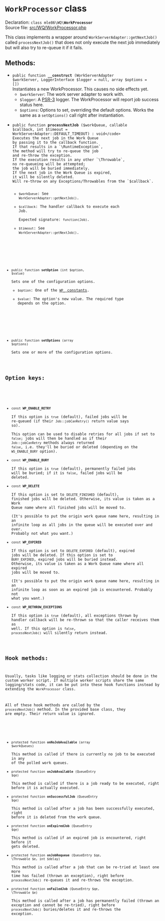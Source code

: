 # `WorkProcessor` class

Declaration: <code>class mle86\WQ\\<b>WorkProcessor</b></code>  
Source file: [src/WQ/WorkProcessor.php](/src/WQ/WorkProcessor.php)

This class implements a wrapper around
`WorkServerAdapter::getNextJob()`
called `processNextJob()`
that does not only execute the next job immediately
but will also try to re-queue it if it fails.


## Methods:

* <code>public function <b>__construct</b> (WorkServerAdapter $workServer, LoggerInterface $logger = null, array $options = [])</code>  
    Instantiates a new WorkProcessor.
    This causes no side effects yet.
    * `$workServer`: The work server adapter to work with.
    * `$logger`: A [PSR-3](http://www.php-fig.org/psr/psr-3/) logger.
      The WorkProcessor will report job success status here.
    * `$options`: Options to set, overriding the default options.
      Works the same as a `setOptions()` call right after instantiation.

<a name="processNextJob"></a>
* <code>public function <b>processNextJob</b> ($workQueue, callable $callback, int $timeout = WorkServerAdapter::DEFAULT_TIMEOUT) : void</code>  
    Executes the next job in the Work Queue
    by passing it to the callback function.  
    If that results in a `\RuntimeException`,
    the method will try to re-queue the job
    and re-throw the exception.  
    If the execution results in any other `\Throwable`,
    no re-queueing will be attempted;
    the job will be buried immediately.  
    If the next job in the Work Queue is expired,
    it will be silently deleted.
    Will re-throw on any Exceptions/Throwables from the `$callback`.
    * `$workQueue`: See `WorkServerAdapter::getNextJob()`.
    * `$callback`: The handler callback to execute each Job.  
      Expected signature: `function(Job)`.
    * `$timeout`: See `WorkServerAdapter::getNextJob()`.

<a name="setOption"></a>
* <code>public function <b>setOption</b> (int $option, $value)</code>  
    Sets one of the configuration options.
    * `$option`: One of the [`WP_` constants](#option-keys).
    * `$value`: The option's new value. The required type depends on the option.

<a name="setOptions"></a>
* <code>public function <b>setOptions</b> (array $options)</code>  
    Sets one or more of the configuration options.


## Option keys:

<a name="WP_ENABLE_RETRY"></a>
* <code>const <b>WP_ENABLE_RETRY</b></code>  
    If this option is `true` (default),
    failed jobs will be re-queued (if their `Job::jobCanRetry()` return value says so).  
    This option can be used to disable retries for all jobs if set to `false`;
    jobs will then be handled as if their `Job::jobCanRetry` methods always returned `false`,
    i.e. they'll be buried or deleted (depending on the `WS_ENABLE_BURY` option).
<a name="WP_ENABLE_BURY"></a>
* <code>const <b>WP_ENABLE_BURY</b></code>  
    If this option is `true` (default),
    permanently failed jobs will be buried;
    if it is `false`,
    failed jobs will be deleted.
<a name="WP_DELETE"></a>
* <code>const <b>WP_DELETE</b></code>  
    If this option is set to `DELETE_FINISHED` (default),
    finished jobs will be deleted.
    Otherwise, its value is taken as a Work Queue name
    where all finished jobs will be moved to.  
    (It's possible to put the origin work queue name here,
     resulting in an infinite loop
     as all jobs in the queue will be executed over and over.
     Probably not what you want.)
<a name="WP_EXPIRED"></a>
* <code>const <b>WP_EXPIRED</b></code>  
    If this option is set to `DELETE_EXPIRED` (default),
    expired jobs will be deleted.
    If this option is set to `BURY_EXPIRED`,
    expired jobs will be buried instead.
    Otherwise, its value is taken as a Work Queue name
    where all expired jobs will be moved to.  
    (It's possible to put the origin work queue name here,
     resulting in an infinite loop
     as soon as an expired job is encountered.
     Probably not what you want.)
<a name="WP_RETHROW_EXCEPTIONS"></a>
* <code>const <b>WP_RETHROW_EXCEPTIONS</b></code>  
    If this option is `true` (default),
    all exceptions thrown by handler callback
    will be re-thrown so that the caller
    receives them as well.
    If this option is `false`,
    `processNextJob()` will silently return instead.


## Hook methods:

Usually, tasks like logging or stats collection should be done in the custom worker script.
If multiple worker scripts share the same logging/stats code,
it can be put into these hook functions instead
by extending the `WorkProcessor` class.

All of these hook methods are called by the `processNextJob()` method.
In the provided base class, they are empty.
Their return value is ignored.

<a name="onNoJobAvailable"></a>
* <code>protected function <b>onNoJobAvailable</b> (array $workQueues)</code>  
    This method is called if there is currently no job to be executed in any of the polled work queues.
<a name="onJobAvailable"></a>
* <code>protected function <b>onJobAvailable</b> (QueueEntry $qe)</code>  
    This method is called if there is a job ready to be executed,
    right before it is actually executed.
<a name="onSuccessfulJob"></a>
* <code>protected function <b>onSuccessfulJob</b> (QueueEntry $qe)</code>  
    This method is called after a job has been successfully executed,
    right before it is deleted from the work queue.
<a name="onExpiredJob"></a>
* <code>protected function <b>onExpiredJob</b> (QueueEntry $qe)</code>  
    This method is called if an expired job is encountered,
    right before it gets deleted.
<a name="onJobRequeue"></a>
* <code>protected function <b>onJobRequeue</b> (QueueEntry $qe, \Throwable $e, int $delay)</code>  
    This method is called after a job that can be re-tried at least one more time
    has failed (thrown an exception),
    right before `processNextJob()` re-queues it
    and re-throws the exception.
<a name="onFailedJob"></a>
* <code>protected function <b>onFailedJob</b> (QueueEntry $qe, \Throwable $e)</code>  
    This method is called after a job has permanently failed (thrown an exception and cannot be re-tried),
    right before `processNextJob()` buries/deletes it
    and re-throws the exception.

